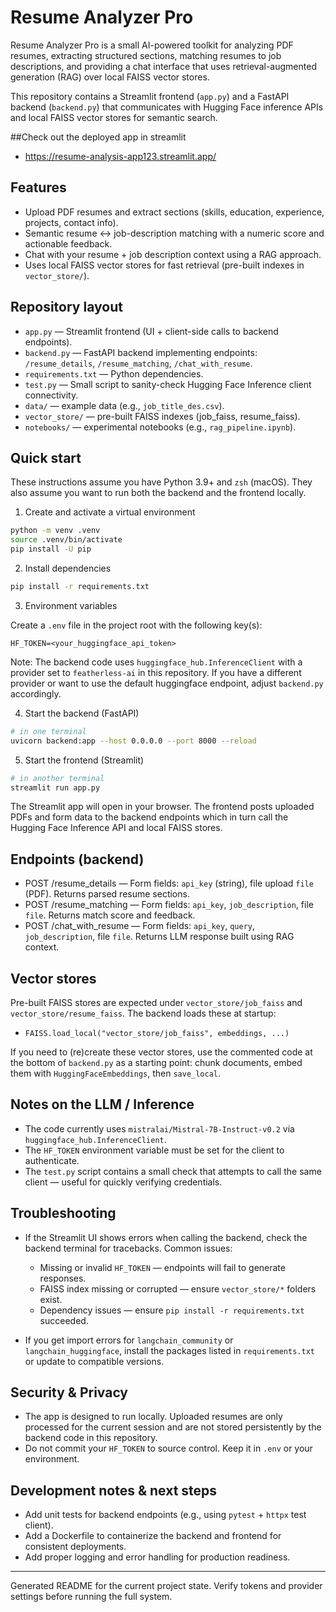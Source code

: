 # Resume Analyzer Pro

Resume Analyzer Pro is a small AI-powered toolkit for analyzing PDF resumes, extracting structured sections, matching resumes to job descriptions, and providing a chat interface that uses retrieval-augmented generation (RAG) over local FAISS vector stores.

This repository contains a Streamlit frontend (`app.py`) and a FastAPI backend (`backend.py`) that communicates with Hugging Face inference APIs and local FAISS vector stores for semantic search.

##Check out the deployed app in streamlit
- https://resume-analysis-app123.streamlit.app/

## Features
- Upload PDF resumes and extract sections (skills, education, experience, projects, contact info).
- Semantic resume ↔ job-description matching with a numeric score and actionable feedback.
- Chat with your resume + job description context using a RAG approach.
- Uses local FAISS vector stores for fast retrieval (pre-built indexes in `vector_store/`).

## Repository layout

- `app.py` — Streamlit frontend (UI + client-side calls to backend endpoints).
- `backend.py` — FastAPI backend implementing endpoints: `/resume_details`, `/resume_matching`, `/chat_with_resume`.
- `requirements.txt` — Python dependencies.
- `test.py` — Small script to sanity-check Hugging Face Inference client connectivity.
- `data/` — example data (e.g., `job_title_des.csv`).
- `vector_store/` — pre-built FAISS indexes (job_faiss, resume_faiss).
- `notebooks/` — experimental notebooks (e.g., `rag_pipeline.ipynb`).

## Quick start

These instructions assume you have Python 3.9+ and `zsh` (macOS). They also assume you want to run both the backend and the frontend locally.

1) Create and activate a virtual environment

```bash
python -m venv .venv
source .venv/bin/activate
pip install -U pip
```

2) Install dependencies

```bash
pip install -r requirements.txt
```

3) Environment variables

Create a `.env` file in the project root with the following key(s):

```
HF_TOKEN=<your_huggingface_api_token>
```

Note: The backend code uses `huggingface_hub.InferenceClient` with a provider set to `featherless-ai` in this repository. If you have a different provider or want to use the default huggingface endpoint, adjust `backend.py` accordingly.

4) Start the backend (FastAPI)

```bash
# in one terminal
uvicorn backend:app --host 0.0.0.0 --port 8000 --reload
```

5) Start the frontend (Streamlit)

```bash
# in another terminal
streamlit run app.py
```

The Streamlit app will open in your browser. The frontend posts uploaded PDFs and form data to the backend endpoints which in turn call the Hugging Face Inference API and local FAISS stores.

## Endpoints (backend)

- POST /resume_details — Form fields: `api_key` (string), file upload `file` (PDF). Returns parsed resume sections.
- POST /resume_matching — Form fields: `api_key`, `job_description`, file `file`. Returns match score and feedback.
- POST /chat_with_resume — Form fields: `api_key`, `query`, `job_description`, file `file`. Returns LLM response built using RAG context.

## Vector stores

Pre-built FAISS stores are expected under `vector_store/job_faiss` and `vector_store/resume_faiss`. The backend loads these at startup:

- `FAISS.load_local("vector_store/job_faiss", embeddings, ...)`

If you need to (re)create these vector stores, use the commented code at the bottom of `backend.py` as a starting point: chunk documents, embed them with `HuggingFaceEmbeddings`, then `save_local`.

## Notes on the LLM / Inference

- The code currently uses `mistralai/Mistral-7B-Instruct-v0.2` via `huggingface_hub.InferenceClient`.
- The `HF_TOKEN` environment variable must be set for the client to authenticate.
- The `test.py` script contains a small check that attempts to call the same client — useful for quickly verifying credentials.

## Troubleshooting

- If the Streamlit UI shows errors when calling the backend, check the backend terminal for tracebacks. Common issues:
	- Missing or invalid `HF_TOKEN` — endpoints will fail to generate responses.
	- FAISS index missing or corrupted — ensure `vector_store/*` folders exist.
	- Dependency issues — ensure `pip install -r requirements.txt` succeeded.

- If you get import errors for `langchain_community` or `langchain_huggingface`, install the packages listed in `requirements.txt` or update to compatible versions.

## Security & Privacy

- The app is designed to run locally. Uploaded resumes are only processed for the current session and are not stored persistently by the backend code in this repository.
- Do not commit your `HF_TOKEN` to source control. Keep it in `.env` or your environment.

## Development notes & next steps

- Add unit tests for backend endpoints (e.g., using `pytest` + `httpx` test client).
- Add a Dockerfile to containerize the backend and frontend for consistent deployments.
- Add proper logging and error handling for production readiness.

---

Generated README for the current project state. Verify tokens and provider settings before running the full system.

